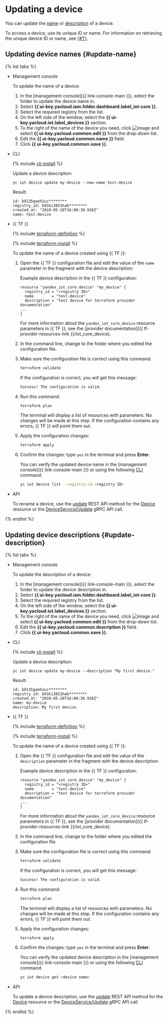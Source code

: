 # Updating a device

You can update the [name](device-update.md#update-name) or [description](device-update.md#update-description) of a device.

To access a device, use its unique ID or name. For information on retrieving the unique device ID or name, see [{#T}](device-list.md).

## Updating device names {#update-name}

{% list tabs %}

- Management console

   To update the name of a device:

   1. In the [management console]({{ link-console-main }}), select the folder to update the device name in.
   1. Select **{{ ui-key.yacloud.iam.folder.dashboard.label_iot-core }}**.
   1. Select the required registry from the list.
   1. On the left side of the window, select the **{{ ui-key.yacloud.iot.label_devices }}** section.
   1. To the right of the name of the device you need, click ![image](../../../_assets/horizontal-ellipsis.svg) and select **{{ ui-key.yacloud.common.edit }}** from the drop-down list.
   1. Edit the **{{ ui-key.yacloud.common.name }}** field.
   1. Click **{{ ui-key.yacloud.common.save }}**.

- CLI

   {% include [cli-install](../../../_includes/cli-install.md) %}

   Update a device description:

   ```
   yc iot device update my-device --new-name test-device
   ```

   Result:
   ```
   id: b9135goeh1uc********
   registry_id: b91ki3851hab********
   created_at: "2019-05-28T16:08:30.938Z"
   name: test-device
   ```

- {{ TF }}

   {% include [terraform-definition](../../../_tutorials/terraform-definition.md) %}

   {% include [terraform-install](../../../_includes/terraform-install.md) %}

   To update the name of a device created using {{ TF }}:

   1. Open the {{ TF }} configuration file and edit the value of the `name` parameter in the fragment with the device description:

      Example device description in the {{ TF }} configuration:

      ```hcl
      resource "yandex_iot_core_device" "my_device" {
        registry_id = "<registry ID>"
        name        = "test-device"
        description = "test device for terraform provider documentation"
      ...
      }
      ```

      For more information about the `yandex_iot_core_device` resource parameters in {{ TF }}, see the [provider documentation]({{ tf-provider-resources-link }}/iot_core_device).
   1. In the command line, change to the folder where you edited the configuration file.
   1. Make sure the configuration file is correct using this command:

      ```bash
      terraform validate
      ```

      If the configuration is correct, you will get this message:

      ```bash
      Success! The configuration is valid.
      ```

   1. Run this command:

      ```bash
      terraform plan
      ```

      The terminal will display a list of resources with parameters. No changes will be made at this step. If the configuration contains any errors, {{ TF }} will point them out.
   1. Apply the configuration changes:

      ```bash
      terraform apply
      ```

   1. Confirm the changes: type `yes` in the terminal and press **Enter**.

      You can verify the updated device name in the [management console]({{ link-console-main }}) or using the following [CLI](../../../cli/quickstart.md) command:

      ```bash
      yc iot device list --registry-id <registry ID>
      ```

- API

   To rename a device, use the [update](../../api-ref/Device/update.md) REST API method for the [Device](../../api-ref/Device/index.md) resource or the [DeviceService/Update](../../api-ref/grpc/device_service.md#Update) gRPC API call.

{% endlist %}

## Updating device descriptions {#update-description}

{% list tabs %}

- Management console

   To update the description of a device:

   1. In the [management console]({{ link-console-main }}), select the folder to update the device description in.
   1. Select **{{ ui-key.yacloud.iam.folder.dashboard.label_iot-core }}**.
   1. Select the required registry from the list.
   1. On the left side of the window, select the **{{ ui-key.yacloud.iot.label_devices }}** section.
   1. To the right of the name of the device you need, click ![image](../../../_assets/horizontal-ellipsis.svg) and select **{{ ui-key.yacloud.common.edit }}** from the drop-down list.
   1. Edit the **{{ ui-key.yacloud.common.description }}** field.
   1. Click **{{ ui-key.yacloud.common.save }}**.

- CLI

   {% include [cli-install](../../../_includes/cli-install.md) %}

   Update a device description:

   ```
   yc iot device update my-device --description "My first device."
   ```

   Result:

   ```
   id: b9135goeh1uc********
   registry_id: b91ki3851hab********
   created_at: "2019-05-28T16:08:30.938Z"
   name: my-device
   description: My first device.
   ```

- {{ TF }}

   {% include [terraform-definition](../../../_tutorials/terraform-definition.md) %}

   {% include [terraform-install](../../../_includes/terraform-install.md) %}

   To update the name of a device created using {{ TF }}:

   1. Open the {{ TF }} configuration file and edit the value of the `description` parameter in the fragment with the device description.

      Example device description in the {{ TF }} configuration:

      ```hcl
      resource "yandex_iot_core_device" "my_device" {
        registry_id = "<registry ID>"
        name        = "test-device"
        description = "test device for terraform provider documentation"
      ...
      }
      ```

      For more information about the `yandex_iot_core_device` resource parameters in {{ TF }}, see the [provider documentation]({{ tf-provider-resources-link }}/iot_core_device).
   1. In the command line, change to the folder where you edited the configuration file.
   1. Make sure the configuration file is correct using this command:

      ```bash
      terraform validate
      ```

      If the configuration is correct, you will get this message:

      ```bash
      Success! The configuration is valid.
      ```

   1. Run this command:

      ```bash
      terraform plan
      ```

      The terminal will display a list of resources with parameters. No changes will be made at this step. If the configuration contains any errors, {{ TF }} will point them out.
   1. Apply the configuration changes:

      ```bash
      terraform apply
      ```

   1. Confirm the changes: type `yes` in the terminal and press **Enter**.

      You can verify the updated device description in the [management console]({{ link-console-main }}) or using the following [CLI](../../../cli/quickstart.md) command:

      ```bash
      yc iot device get <device name>
      ```

- API

   To update a device description, use the [update](../../api-ref/Device/update.md) REST API method for the [Device](../../api-ref/Device/index.md) resource or the [DeviceService/Update](../../api-ref/grpc/device_service.md#Update) gRPC API call.

{% endlist %}